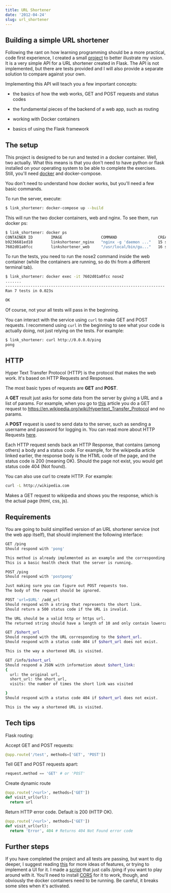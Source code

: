 ```yaml
---
title: URL Shortener
date: '2012-04-24'
slug: url_shortener
---
```



Building a simple URL shortener
------------
Following the rant on how learning programming should be a more practical, code first experience, I created a small [project](https://github.com/cmocanu/url_shortener) to better illustrate my vision. It is a very simple API for a URL shortener created in Flask. The API is not implemented, but there are tests provided and I will also provide a separate solution to compare against your own.

Implementing this API will teach you a few important concepts:

- the basics of how the web works, GET and POST requests and status codes

- the fundamental pieces of the backend of a web app, such as routing

- working with Docker containers

- basics of using the Flask framework


The setup
------------
This project is designed to be run and tested in a docker container. Well, two actually. What this means is that you don't need to have python or flask installed on your operating system to be able to complete the exercises. Still, you'll need [docker](https://www.docker.com/community-edition) and docker-compose.

You don't need to understand how docker works, but you'll need a few basic commands.

To run the server, execute:
~~~bash
$ link_shortener: docker-compose up --build
~~~

This will run the two docker containers, web and nginx. To see them, run docker ps:
~~~bash
$ link_shortener: docker ps
CONTAINER ID        IMAGE                 COMMAND                  CREATED             STATUS              PORTS                         NAMES
b9236681ed18        linkshortener_nginx   "nginx -g 'daemon ..."   15 seconds ago      Up 14 seconds       0.0.0.0:80->80/tcp, 443/tcp   linkshortener_nginx_1
7602d01a0fcc        linkshortener_web     "/usr/local/bin/gu..."   16 seconds ago      Up 14 seconds       8000/tcp                      linkshortener_web_1
~~~

To run the tests, you need to run the nose2 command inside the web container (while the containers are running, so do thi from a different terminal tab).

~~~bash
$ link_shortener: docker exec -it 7602d01a0fcc nose2
.......
----------------------------------------------------------------------
Ran 7 tests in 0.023s

OK
~~~

Of course, not your all tests will pass in the beginning.

You can interact with the service using `curl` to make GET and POST requests. I recommend using `curl` in the beginning to see what your code is actually doing, not just relying on the tests. For example:

~~~bash
$ link_shortener: curl http://0.0.0.0/ping
pong
~~~


HTTP
------------

Hyper Text Transfer Protocol (HTTP) is the protocol that makes the web work. It's based on HTTP Requests and Responses.

The most basic types of requests are **GET** and **POST**.

A **GET** result just asks for some data from the server by giving a URL and a list of params. For example, when you go to [this](https://en.wikipedia.org/wiki/Hypertext_Transfer_Protocol) article you do a GET request to https://en.wikipedia.org/wiki/Hypertext_Transfer_Protocol and no params.

A **POST** request is used to send data to the server, such as sending a username and password for logging in. You can read more about HTTP Requests [here](https://www.w3schools.com/tags/ref_httpmethods.asp).

Each HTTP request sends back an HTTP Response, that contains (among others) a body and a status code. For example, for the wikipedia article linked earlier, the response body is the HTML code of the page, and the status code is 200 (meaning OK). Should the page not exist, you would get status code 404 (Not found).

You can also use curl to create HTTP. For example:

~~~bash
curl -L http://wikipedia.com
~~~

Makes a GET request to wikipedia and shows you the response, which is the actual page (html, css, js).

Requirements
------------
You are going to build simplified version of an URL shortener service (not the web app itself), that should implement the following interface:

~~~bash
GET /ping
Should respond with 'pong'

This method is already implemented as an example and the corresponding test should pass.
This is a basic health check that the server is running.
~~~
~~~bash
POST /ping
Should respond with 'postpong'

Just making sure you can figure out POST requests too.
The body of the request should be ignored.
~~~
~~~bash
POST 'url=$URL' /add_url
Should respond with a string that represents the short link.
Should return a 500 status code if the URL is invalid.

The URL should be a valid http or https url.
The returned string should have a length of 10 and only contain lowercase letters and digits.
~~~
~~~bash
GET /$short_url
Should respond with the URL corresponding to the $short_url.
Should respond with a status code 404 if $short_url does not exist.

This is the way a shortened URL is visited.
~~~
~~~bash
GET /info/$short_url
Should respond a JSON with information about $short_link:
{
  url: the original url,
  short_url: the short_url,
  visits: the number of times the short link was visited

}
Should respond with a status code 404 if $short_url does not exist.

This is the way a shortened URL is visited.
~~~

Tech tips
------------

Flask routing:

Accept GET and POST requests:
~~~python
@app.route('/test', methods=['GET', 'POST'])
~~~

Tell GET and POST requests apart:
~~~python
request.method == 'GET' # or 'POST'
~~~

Create dynamic route
~~~python
@app.route('/<url>', methods=['GET'])
def visit_url(url):
  return url
~~~

Return HTTP error code. Default is 200 (HTTP OK).
~~~python
@app.route('/<url>', methods=['GET'])
def visit_url(url):
  return 'Error', 404 # Returns 404 Not Found error code
~~~

Further steps
------------

If you have completed the project and all tests are passing, but want to dig deeper, I suggest reading [this](https://www.interviewcake.com/question/java/url-shortener) for more ideas of features, or trying to implement a UI for it. I made a [script](http://jsfiddle.net/rovL5qdu/) that just calls /ping if you want to play around with it. You'll need to install [CORS](https://chrome.google.com/webstore/detail/allow-control-allow-origi/nlfbmbojpeacfghkpbjhddihlkkiljbi?hl=en) for it to work, though, and obviously the docker containers need to be running. Be careful, it breaks some sites when it's activated.
